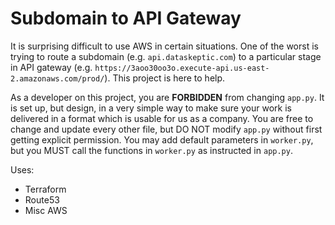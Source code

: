 # Subdomain to API Gateway

It is surprising difficult to use AWS in certain situations.  One of the worst is trying to route a subdomain (e.g. `api.dataskeptic.com`) to a particular stage in API gateway (e.g. `https://3aoo30oo3o.execute-api.us-east-2.amazonaws.com/prod/`).  This project is here to help.

As a developer on this project, you are **FORBIDDEN** from changing `app.py`.  It is set up, but design, in a very simple way to make sure your work is delivered in a format which is usable for us as a company.  You are free to change and update every other file, but DO NOT modify `app.py` without first getting explicit permission.  You may add default parameters in `worker.py`, but you MUST call the functions in `worker.py` as instructed in `app.py`.

Uses:

* Terraform
* Route53
* Misc AWS
